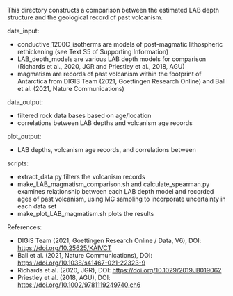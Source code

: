 This directory constructs a comparison between the estimated LAB depth structure and the geological record of past volcanism. 

data_input:
- conductive_1200C_isotherms are models of post-magmatic lithospheric rethickening (see Text S5 of Supporting Information)
- LAB_depth_models are various LAB depth models for comparison (Richards et al., 2020, JGR and Priestley et al., 2018, AGU)
- magmatism are records of past volcanism within the footprint of Antarctica from DIGIS Team (2021, Goettingen Research Online) and Ball et al. (2021, Nature Communications)

data_output:
- filtered rock data bases based on age/location
- correlations between LAB depths and volcanism age records

plot_output:
- LAB depths, volcanism age records, and correlations between

scripts:
- extract_data.py filters the volcanism records
- make_LAB_magmatism_comparison.sh and calculate_spearman.py examines relationship between each LAB depth model and recorded ages of past volcanism, using MC sampling to incorporate uncertainty in each data set
- make_plot_LAB_magmatism.sh plots the results

References:
- DIGIS Team (2021, Goettingen Research Online / Data, V6), DOI: https://doi.org/10.25625/KAIVCT
- Ball et al. (2021, Nature Communications), DOI: https://doi.org/10.1038/s41467-021-22323-9
- Richards et al. (2020, JGR), DOI: https://doi.org/10.1029/2019JB019062
- Priestley et al. (2018, AGU), DOI: https://doi.org/10.1002/9781119249740.ch6